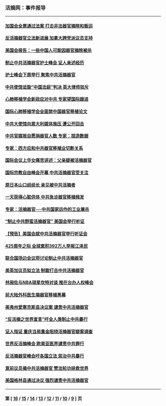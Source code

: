 ### 活摘网：事件报导
---
#### [加国会全票通过法案 打击非法器官摘除和贩运](../../pages/nf5877/n13884924.md?05040430) 
#### [反活摘器官立法新进展 加拿大跨党派议员支持](../../pages/nf5877/n13876061.md?05040430) 
#### [美国会报告：一些中国人可能因器官摘除被杀](../../pages/nf5877/n13867964.md?05040430) 
#### [制止中共活摘器官护士峰会 证人亲述经历](../../pages/nf5877/n13859007.md?05040430) 
#### [护士峰会下周举行 聚焦中共活摘器官](../../pages/nf5877/n13855418.md?05040430) 
#### [中共使馆诋毁“中国法庭”判决 英大律师驳斥](../../pages/nf5877/n13833945.md?05040430) 
#### [心肺移植学会新政应对中共 专家望国际跟进](../../pages/nf5877/n13829043.md?05040430) 
#### [国际心肺移植学会全面禁中国器官移植论文](../../pages/nf5877/n13827785.md?05040430) 
#### [中共大使馆向意大利媒体施压 遭公开回击](../../pages/nf5877/n13826038.md?05040430) 
#### [中共官媒报自愿捐器官人数 专家：捏造数据](../../pages/nf5877/n13814130.md?05040430) 
#### [专家：西方应和中共器官移植业切断关系](../../pages/nf5877/n13772828.md?05040430) 
#### [国际会议上华女痛苦讲述：父亲疑被活摘器官](../../pages/nf5877/n13771583.md?05040430) 
#### [国际宗教自由峰会开幕 中共活摘器官受关注](../../pages/nf5877/n13769995.md?05040430) 
#### [原日本山口组组长 亲见被中共活摘者](../../pages/nf5877/n13767360.md?05040430) 
#### [一天获得心脏供体 中共急诊器官移植频发](../../pages/nf5877/n13764689.md?05040430) 
#### [专家：活摘器官──中共国家运作的工业屠杀](../../pages/nf5877/n13761178.md?05040430) 
#### [“制止中共野蛮活摘器官” 美国会举行听证](../../pages/nf5877/n13735831.md?05040430) 
#### [【预告】美国会就中共活摘器官举行听证会](../../pages/nf5877/n13732843.md?05040430) 
#### [425周年之际 全球累积392万人举报江泽民](../../pages/nf5877/n13719232.md?05040430) 
#### [联合国场边会议将讨论制止中共活摘器官](../../pages/nf5877/n13656361.md?05040430) 
#### [美英加议员拟立法 制裁打击中共活摘器官](../../pages/nf5877/n13430251.md?05040430) 
#### [林昶佐与NBA球星坎特对谈 推在台办人权峰会](../../pages/nf5877/n13414467.md?05040430) 
#### [前大陆外科医生揭器官移植黑幕](../../pages/nf5877/n13401416.md?05040430) 
#### [美弗州爱塞克斯县决议案 谴责中共活摘器官](../../pages/nf5877/n13320919.md?05040430) 
#### [“反活摘之世界宣言”吁全人类制止中共暴行](../../pages/nf5877/n13259730.md?05040430) 
#### [证人指证 重庆当局重金阻挠活摘器官疑案调查](../../pages/nf5877/n13259127.md?05040430) 
#### [世界反活摘峰会 欧美亚医界谴责中共罪行](../../pages/nf5877/n13253550.md?05040430) 
#### [反活摘器官峰会吁各国立法 惩治中共暴行](../../pages/nf5877/n13245052.md?05040430) 
#### [意前议员揭中共活摘器官 赞法轮功拯救世界](../../pages/nf5877/n13203445.md?05040430) 
#### [美国格林县通过决议 强烈谴责中共活摘器官](../../pages/nf5877/n13119367.md?05040430) 

---
#### 第 [ [16](./16.md?05040430) / [15](./15.md?05040430) / [14](./14.md?05040430) / [13](./13.md?05040430) / [12](./12.md?05040430) / [11](./11.md?05040430) / [10](./10.md?05040430) / [9](./9.md?05040430) ] 页
